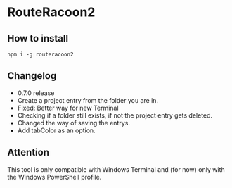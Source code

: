 # RouteRacoon2

## How to install

```Shell
npm i -g routeracoon2
```

## Changelog

- 0.7.0 release
- Create a project entry from the folder you are in.
- Fixed: Better way for new Terminal
- Checking if a folder still exists, if not the project entry gets deleted.
- Changed the way of saving the entrys.
- Add tabColor as an option.

## Attention

This tool is only compatible with Windows Terminal and (for now) only with the Windows PowerShell profile.